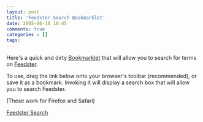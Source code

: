 ```yaml
---
layout: post
title: 'Feedster Search Bookmarklet'
date: 2005-06-16 10:45
comments: true
categories : []
tags:
---
```

Here's a quick and dirty <a href="http://bookmarklets.com">Bookmarklet</a> that will allow you to search for terms on <a href="http://feedster.com">Feedster</a>.

To use, drag the link below onto your browser's toolbar (recommended), or save it as a bookmark. Invoking it will display a search box that will allow you to search Feedster.

(These work for Firefox and Safari)

<a href='javascript:q = "" + (window.getSelection ? window.getSelection() : document.getSelection ? document.getSelection() : document.selection.createRange().text); if (!q) q = prompt("Search Feedster For:", ""); if (q!=null) location="http://www.feedster.com/search.php?hl=en&ie=UTF-8&q=" + escape(q).replace(/ /g, "+"); void 0'>Feedster Search</a>


